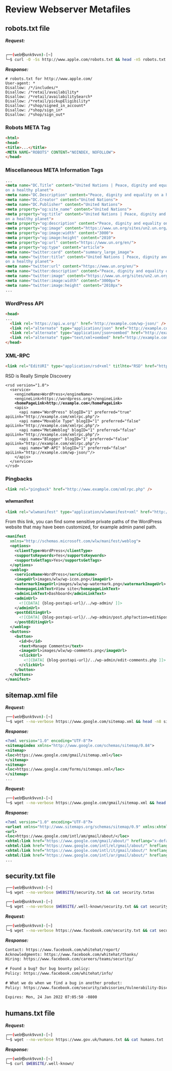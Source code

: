 # Review Webserver Metafiles

## robots.txt file

_**Request:**_

```bash
	
┌──(web㉿unk9vvn)-[~]
└─$ curl -O -Ss http://www.apple.com/robots.txt && head -n5 robots.txt
```

_**Response:**_

```markup
# robots.txt for http://www.apple.com/
User-agent: *
Disallow: /*/includes/*
Disallow: /*retail/availability*
Disallow: /*retail/availabilitySearch*
Disallow: /*retail/pickupEligibility*
Disallow: /*shop/signed_in_account*
Disallow: /*shop/sign_in*
Disallow: /*shop/sign_out*
```

### Robots META Tag

```html
<html>
<head>
<title>...</title>
<META NAME="ROBOTS" CONTENT="NOINDEX, NOFOLLOW">
</head>
```

### Miscellaneous META Information Tags

```html
...
<meta name="DC.Title" content="United Nations | Peace, dignity and equality
on a healthy planet">
<meta name="DC.Description" content="Peace, dignity and equality on a healthy planet">
<meta name="DC.Creator" content="United Nations">
<meta name="DC.Publisher" content="United Nations">
<meta property="og:site_name" content="United Nations"> 
<meta property="og:title" content="United Nations | Peace, dignity and equality
on a healthy planet">
<meta property="og:description" content="Peace, dignity and equality on a healthy planet">
<meta property="og:image" content="https://www.un.org/sites/un2.un.org/files/107449.jpg">
<meta property="og:image:width" content="3000">
<meta property="og:image:height" content="2010">
<meta property="og:url" content="https://www.un.org/en/"> 
<meta property="og:type" content="article">
<meta name="twitter:card" content="summary_large_image"> 
<meta name="twitter:title" content="United Nations | Peace, dignity and equality
on a healthy planet">
<meta name="twitter:url" content="https://www.un.org/en/">
<meta name="twitter:description" content="Peace, dignity and equality on a healthy planet">
<meta name="twitter:image" content="https://www.un.org/sites/un2.un.org/files/107449.jpg">
<meta name="twitter:image:width" content="3000px"> 
<meta name="twitter:image:height" content="2010px"> 
...
```

### WordPress API

```html
<head>
...
  <link rel='https://api.w.org/' href='http://example.com/wp-json/' />
  <link rel="alternate" type="application/json" href="http://example.com/wp-json/wp/v2/pages/1853">
  <link rel="alternate" type="application/json+oembed" href="http://example.com/wp-json/oembed/1.0/embed?url=..." />
  <link rel="alternate" type="text/xml+oembed" href="http://example.com/wp-json/oembed/1.0/embed?url=..." />
</head>
```

### XML-RPC

```html
<link rel="EditURI" type="application/rsd+xml" titlhte="RSD" href="http://example.com/xmlrpc.php?rsd">
```

RSD is Really Simple Discovery

<pre class="language-xml"><code class="lang-xml">&#x3C;rsd version="1.0">
  &#x3C;service>
    &#x3C;engineName>WordPress&#x3C;/engineName>
    &#x3C;engineLink>https://wordpress.org/&#x3C;/engineLink>
<strong>    &#x3C;homePageLink>http://example.com&#x3C;/homePageLink>
</strong>    &#x3C;apis>
      &#x3C;api name="WordPress" blogID="1" preferred="true" apiLink="http://example.com/xmlrpc.php"/>
      &#x3C;api name="Movable Type" blogID="1" preferred="false" apiLink="http://example.com/xmlrpc.php"/>
      &#x3C;api name="MetaWeblog" blogID="1" preferred="false" apiLink="http://example.com/xmlrpc.php"/>
      &#x3C;api name="Blogger" blogID="1" preferred="false" apiLink="http://example.com/xmlrpc.php"/>
      &#x3C;api name="WP-API" blogID="1" preferred="false" apiLink="http://example.com/wp-json/"/>
    &#x3C;/apis>
  &#x3C;/service>
&#x3C;/rsd>
</code></pre>

### Pingbacks

```html
<link rel="pingback" href="http://www.example.com/xmlrpc.php" />
```

#### wlwmanifest

```html
<link rel="wlwmanifest" type="application/wlwmanifest+xml" href="http://example.com/import/wlwmanifest.xml">
```

From this link, you can find some sensitive private paths of the WordPress website that may have been customized, for example admin panel path.

```xml
<manifest
  xmlns="http://schemas.microsoft.com/wlw/manifest/weblog">
  <options>
    <clientType>WordPress</clientType>
    <supportsKeywords>Yes</supportsKeywords>
    <supportsGetTags>Yes</supportsGetTags>
  </options>
  <weblog>
    <serviceName>WordPress</serviceName>
    <imageUrl>images/wlw/wp-icon.png</imageUrl>
    <watermarkImageUrl>images/wlw/wp-watermark.png</watermarkImageUrl>
    <homepageLinkText>View site</homepageLinkText>
    <adminLinkText>Dashboard</adminLinkText>
    <adminUrl>
      <![CDATA[ {blog-postapi-url}/../wp-admin/ ]]>
    </adminUrl>
    <postEditingUrl>
      <![CDATA[ {blog-postapi-url}/../wp-admin/post.php?action=edit&post={post-id} ]]>
    </postEditingUrl>
  </weblog>
  <buttons>
    <button>
      <id>0</id>
      <text>Manage Comments</text>
      <imageUrl>images/wlw/wp-comments.png</imageUrl>
      <clickUrl>
        <![CDATA[ {blog-postapi-url}/../wp-admin/edit-comments.php ]]>
      </clickUrl>
    </button>
  </buttons>
</manifest>
```

## sitemap.xml file

_**Request:**_

```bash
┌──(web㉿unk9vvn)-[~]
└─$ wget --no-verbose https://www.google.com/sitemap.xml && head -n8 sitemap.xml
```

_**Response:**_

```xml
<?xml version="1.0" encoding="UTF-8"?>
<sitemapindex xmlns="http://www.google.com/schemas/sitemap/0.84">
<sitemap>
<loc>https://www.google.com/gmail/sitemap.xml</loc>
</sitemap>
<sitemap>
<loc>https://www.google.com/forms/sitemaps.xml</loc>
</sitemap>
...
```

_**Request:**_

```bash
┌──(web㉿unk9vvn)-[~]
└─$ wget --no-verbose https://www.google.com/gmail/sitemap.xml && head -n10 sitemap.xml
```

_**Response:**_

```xml
<?xml version="1.0" encoding="UTF-8"?>
<urlset xmlns="http://www.sitemaps.org/schemas/sitemap/0.9" xmlns:xhtml="http://www.w3.org/1999/xhtml">
<url>
<loc>https://www.google.com/intl/am/gmail/about/</loc>
<xhtml:link href="https://www.google.com/gmail/about/" hreflang="x-default" rel="alternate"/>
<xhtml:link href="https://www.google.com/intl/el/gmail/about/" hreflang="el" rel="alternate"/>
<xhtml:link href="https://www.google.com/intl/it/gmail/about/" hreflang="it" rel="alternate"/>
<xhtml:link href="https://www.google.com/intl/ar/gmail/about/" hreflang="ar" rel="alternate"/>
...
```

## security.txt file

```bash
┌──(web㉿unk9vvn)-[~]
└─$ wget --no-verbose $WEBSITE/security.txt && cat security.txtas
```

```bash
┌──(web㉿unk9vvn)-[~]
└─$ wget --no-verbose $WEBSITE/.well-known/security.txt && cat security.txt
```

_**Request:**_

```bash
┌──(web㉿unk9vvn)-[~]
└─$ wget --no-verbose https://www.facebook.com/security.txt && cat security.txt
```

_**Response:**_

```html
Contact: https://www.facebook.com/whitehat/report/
Acknowledgments: https://www.facebook.com/whitehat/thanks/
Hiring: https://www.facebook.com/careers/teams/security/
 
# Found a bug? Our bug bounty policy:
Policy: https://www.facebook.com/whitehat/info/
 
# What we do when we find a bug in another product:
Policy: https://www.facebook.com/security/advisories/Vulnerability-Disclosure-Policy
 
Expires: Mon, 24 Jan 2022 07:05:50 -0800
```

## humans.txt file

_**Request:**_

```bash
┌──(web㉿unk9vvn)-[~]
└─$ wget --no-verbose https://www.gov.uk/humans.txt && cat humans.txt
```

_**Response:**_

```bash
┌──(web㉿unk9vvn)-[~]
└─$ curl $WEBSITE/.well-known/
```
